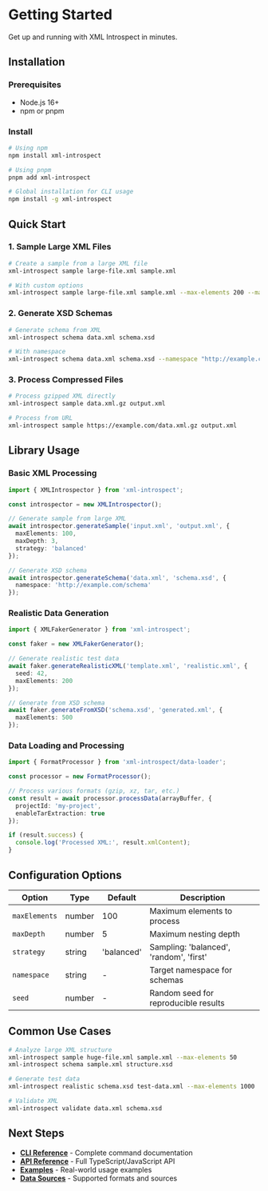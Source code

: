 # Getting Started

Get up and running with XML Introspect in minutes.

## Installation

### Prerequisites

- Node.js 16+ 
- npm or pnpm

### Install

```bash
# Using npm
npm install xml-introspect

# Using pnpm
pnpm add xml-introspect

# Global installation for CLI usage
npm install -g xml-introspect
```

## Quick Start

### 1. Sample Large XML Files

```bash
# Create a sample from a large XML file
xml-introspect sample large-file.xml sample.xml

# With custom options
xml-introspect sample large-file.xml sample.xml --max-elements 200 --max-depth 3
```

### 2. Generate XSD Schemas

```bash
# Generate schema from XML
xml-introspect schema data.xml schema.xsd

# With namespace
xml-introspect schema data.xml schema.xsd --namespace "http://example.com/schema"
```

### 3. Process Compressed Files

```bash
# Process gzipped XML directly
xml-introspect sample data.xml.gz output.xml

# Process from URL
xml-introspect sample https://example.com/data.xml.gz output.xml
```

## Library Usage

### Basic XML Processing

```typescript
import { XMLIntrospector } from 'xml-introspect';

const introspector = new XMLIntrospector();

// Generate sample from large XML
await introspector.generateSample('input.xml', 'output.xml', {
  maxElements: 100,
  maxDepth: 3,
  strategy: 'balanced'
});

// Generate XSD schema
await introspector.generateSchema('data.xml', 'schema.xsd', {
  namespace: 'http://example.com/schema'
});
```

### Realistic Data Generation

```typescript
import { XMLFakerGenerator } from 'xml-introspect';

const faker = new XMLFakerGenerator();

// Generate realistic test data
await faker.generateRealisticXML('template.xml', 'realistic.xml', {
  seed: 42,
  maxElements: 200
});

// Generate from XSD schema
await faker.generateFromXSD('schema.xsd', 'generated.xml', {
  maxElements: 500
});
```

### Data Loading and Processing

```typescript
import { FormatProcessor } from 'xml-introspect/data-loader';

const processor = new FormatProcessor();

// Process various formats (gzip, xz, tar, etc.)
const result = await processor.processData(arrayBuffer, {
  projectId: 'my-project',
  enableTarExtraction: true
});

if (result.success) {
  console.log('Processed XML:', result.xmlContent);
}
```

## Configuration Options

| Option | Type | Default | Description |
|--------|------|---------|-------------|
| `maxElements` | number | 100 | Maximum elements to process |
| `maxDepth` | number | 5 | Maximum nesting depth |
| `strategy` | string | 'balanced' | Sampling: 'balanced', 'random', 'first' |
| `namespace` | string | - | Target namespace for schemas |
| `seed` | number | - | Random seed for reproducible results |

## Common Use Cases

```bash
# Analyze large XML structure
xml-introspect sample huge-file.xml sample.xml --max-elements 50
xml-introspect schema sample.xml structure.xsd

# Generate test data
xml-introspect realistic schema.xsd test-data.xml --max-elements 1000

# Validate XML
xml-introspect validate data.xml schema.xsd
```

## Next Steps

- **[CLI Reference](cli-reference.md)** - Complete command documentation
- **[API Reference](api-reference.md)** - Full TypeScript/JavaScript API
- **[Examples](examples/)** - Real-world usage examples
- **[Data Sources](data-sources.md)** - Supported formats and sources
